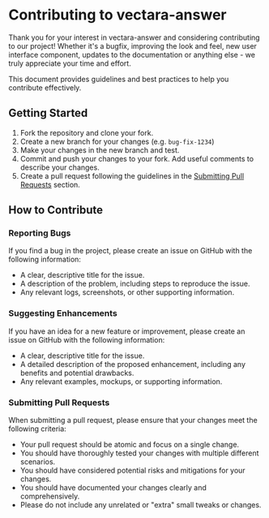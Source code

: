 # Contributing to vectara-answer

Thank you for your interest in vectara-answer and considering contributing to our project! 
Whether it's a bugfix, improving the look and feel, new user interface component, updates to the documentation or anything else - we truly appreciate your time and effort.

This document provides guidelines and best practices to help you contribute effectively.

## Getting Started

1. Fork the repository and clone your fork.
2. Create a new branch for your changes (e.g. `bug-fix-1234`)
3. Make your changes in the new branch and test.
4. Commit and push your changes to your fork. Add useful comments to describe your changes.
6. Create a pull request following the guidelines in the [Submitting Pull Requests](#submitting-pull-requests) section.

## How to Contribute

### Reporting Bugs

If you find a bug in the project, please create an issue on GitHub with the following information:

- A clear, descriptive title for the issue.
- A description of the problem, including steps to reproduce the issue.
- Any relevant logs, screenshots, or other supporting information.

### Suggesting Enhancements

If you have an idea for a new feature or improvement, please create an issue on GitHub with the following information:

- A clear, descriptive title for the issue.
- A detailed description of the proposed enhancement, including any benefits and potential drawbacks.
- Any relevant examples, mockups, or supporting information.

### Submitting Pull Requests

When submitting a pull request, please ensure that your changes meet the following criteria:

- Your pull request should be atomic and focus on a single change.
- You should have thoroughly tested your changes with multiple different scenarios.
- You should have considered potential risks and mitigations for your changes.
- You should have documented your changes clearly and comprehensively.
- Please do not include any unrelated or "extra" small tweaks or changes.

